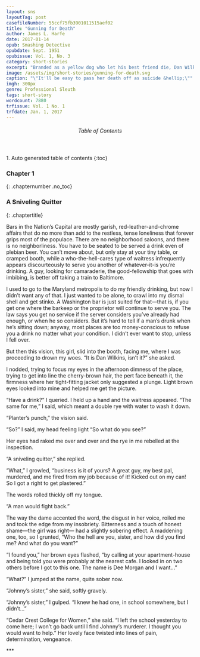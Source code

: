 ```yaml
---
layout: sns
layoutTag: post
casefileNumber: 55ccf75fb3901011515aef02
title: "Gunning for Death"
author: James L. Harfe
date: 2017-01-14
opub: Smashing Detective
opubdate: Sept. 1951
opubissue: Vol. 1, No. 3
category: short-stories
excerpt: "Branded as a yellow dog who let his best friend die, Dan Wilkins strikes back at the unknown traitor in the department, who was profiteering in blood and murder."
image: /assets/img/short-stories/gunning-for-death.svg
caption: "\"It'll be easy to pass her death off as suicide &hellip;\""
imgh: 300px
genre: Professional Sleuth
tags: short-story
wordcount: 7880
trfissue: Vol. 1 No. 1
trfdate: Jan. 1, 2017
---
```


<section id="toc" class="toc">
  <header>
    <h6>Table of Contents</h6>
  </header>
<div id="drawer" markdown="1">
1. Auto generated table of contents
{:toc}
</div>
</section> <!-- table-of-contents -->

### Chapter 1
{: .chapternumber .no_toc}

### A Sniveling Quitter
{: .chaptertitle}

Bars in the Nation’s Capital are mostly garish, red-leather-and-chrome affairs that do no more than add to the restless, tense loneliness that forever grips most of the populace. There are no neighborhood saloons, and there is no neighborliness. You have to be seated to be served a drink even of plebian beer. You can’t move about, but only stay at your tiny table, or cramped booth, while a who-the-hell-cares type of waitress infrequently appears discourteously to serve you another of whatever-it-is you’re drinking. A guy, looking for camaraderie, the good-fellowship that goes with imbibing, is better off taking a train to Baltimore.

I used to go to the Maryland metropolis to do my friendly drinking, but now I didn’t want any of that. I just wanted to be alone, to crawl into my dismal shell and get stinko. A Washington bar is just suited for that—that is, if you get one where the barkeep or the proprietor will continue to serve you. The law says you get no service if the server considers you’ve already had enough, or when he so considers. But it’s hard to tell if a man’s drunk when he’s sitting down; anyway, most places are too money-conscious to refuse you a drink no matter what your condition. I didn’t ever want to stop, unless I fell over.

But then this vision, this girl, slid into the booth, facing me, where I was proceeding to drown my woes. “It is Dan Wilkins, isn’t it?” she asked.

I nodded, trying to focus my eyes in the afternoon dimness of the place, trying to get into line the cherry-brown hair, the pert face beneath it, the firmness where her tight-fitting jacket only suggested a plunge. Light brown eyes looked into mine and helped me get the picture.

“Have a drink?” I queried. I held up a hand and the waitress appeared. “The same for me,” I said, which meant a double rye with water to wash it down.

“Planter’s punch,” the vision said.

“So?” I said, my head feeling light “So what do you see?”

Her eyes had raked me over and over and the rye in me rebelled at the inspection.

“A sniveling quitter,” she replied.

“What,” I growled, “business is it of yours? A great guy, my best pal, murdered, and me fired from my job because of it! Kicked out on my can! So I got a right to get plastered.”

The words rolled thickly off my tongue.

“A man would fight back.”

The way the dame accented the word, the disgust in her voice, roiled me and took the edge from my insobriety. Bitterness and a touch of honest shame—the girl was right— had a slightly sobering effect. A maddening one, too, so I grunted, “Who the hell are you, sister, and how did you find me? And what do you want?”

“I found you,” her brown eyes flashed, “by calling at your apartment-house and being told you were probably at the nearest cafe. I looked in on two others before I got to this one. The name is Dee Morgan and I want…”

“What?” I jumped at the name, quite sober now.

“Johnny’s sister,” she said, softly gravely.

“Johnny’s sister,” I gulped. “I knew he had one, in school somewhere, but I didn’t…”

“Cedar Crest College for Women,” she said. “I left the school yesterday to come here; I won’t go back until I find Johnny’s murderer. I thought you would want to help.” Her lovely face twisted into lines of pain, determination, vengeance.

\*\*\*

<!-- The waitress served the drinks and I gulped mine needing it to cushion the shock. “Sure,” I said, my voice low, serious, “I’d like to find him, too. I’d also like to fly like a bird, or maybe break the bank at Jim’s place over in St. George’s County. But I can’t even get in the joint. Or sprout wings,” I added.

Dee Morgan seemed not to hear me. “I need help.”

“I know,” I said. “But, honey, Johnny’s murder was just one more in a long list of murders. You could even add to the list the thousands of our boys killed by the Chinese Reds in Korea, killed with weapons made in U.S.A. The best brains in the law enforcement agencies of every country in the free world can’t put a finger on the man, or men responsible. What can you—or the two of us—do?”

“Johnny was my brother,” she said, simply, as though that was the only answer.

“And my best friend,” I said. “I worked with him, drank with him. I was at his side the night he got it, and,” my voice took on a bitter tone, “I got kicked out of the Department because my pig-headed supervisor held me responsible for Johnny’s death. How do you think I feel, Dee Morgan?”

Her brown eyes looked into my bleary, bloodshot blue ones. I felt something new, something strange, twist at my heart.

“Like my brother,” she spoke softly, “you were an investigator, an undercover agent. for the Munitions Division of the State Department. Your job was to collect information on arms smugglers, the kind of rottenness that makes millions in profit while the enemy kills our men with guns and ammunition of our own manufacture.” Dee’s eyes hardened; she sipped her drink.

“No lecture, please,” I said, “You’re not telling me anything new. And the profit is in billions, not just millions.”

“I’m sorry,” she tossed her head and the cherry-brown hair whipped enchantingly back from her shoulders. “I can’t help myself sometimes.”

“Johnny felt the same way, honey,” I said. I reached out a hand and covered hers. It felt soft and warm beneath my touch and I knew then that here was a hand that I would always want to hold.

“Profit from guns, and blood,” her words had a harsh ring. “Did Johnny tell you anything before he…he died?” she asked suddenly.

“Tell me anything? He didn’t take me into his confidence, if that’s what you mean. He didn’t have time to; I knew from his actions, his hints, the excitement in his manner, that he felt he had something on his return from Manila. But…”

Dee Morgan interrupted. “He did have something, Dan. He found something in Manila that proved to him there was a traitor, a leak of some kind, in your own Division—right here in Washington.”

“What?” I gasped, then, “How do you know?”

“He wrote me, Dan,” the girl said, and I liked the way she bad begun to use my name, liked the way it came from her full, luscious tips. “He always wrote me, in a special code we had between us. I think he did it mostly as a big brother trying to satisfy a kid sister’s appetite for adventure. I knew about you because he wrote me often about you, described you, and once he sent me a picture of the two of you together.”

“But about this—this leak in our own offices?”

“He didn’t have a name,” Dee said. “He only was certain the person existed. He was going to tell you his suspicions, and take them up with Paul Pleven…”

“Paul,” I said, slowly; “Johnny reported to him immediately he got in from Manila, was with him for several hours. Then Paul ordered us both to take the next plane to New York. Johnny hadn’t had time to unpack. That very night, down on the lower East Side—where we were supposed to rendezvous with a couple of stool pigeons—Johnny got it.

“All Johnny said to me up to then was that he had latched onto something big; he’d tell me about it when we got back here.”

“But he didn’t get back.”

“No,” I said. “And I got back to have Paul Pleven boot me out. Officially, so he said, I turned yellow; I let Johnny die. He twisted the report from the New York cops to make it look that way.”

\*\*\*

Dee’s wonderful eyes bored into mine, “The way I see it, you should be dead, too. But you escaped; so the next best thing was to have you discredited. Then, even if you knew what Johnny had known you’d be laughed at; you’d be a discredited sorehead trying to even up for the loss of his job.”

“You mean that whoever this traitor is, he was on to Johnny—that the deal that sent us rushing off to New York was a trap?”

“I mean just that,” Dee’s brown eyes snapped. “He must have told your supervisor…”

“Pleven? But I don’t think he…”

She interrupted my interruption. “It doesn’t have to be Pleven; he could have passed Johnny’s report on up the line and whoever is guilty was in a position immediately to contact some of his racketeer pals, arrange this New York deal, and pass the assignment back through Pleven.”

“Yes,” I admitted.

“Whoever it is,” Dee Morgan showed the steel that was in her, “That’s the man who murdered Johnny.” She turned her flaring gaze on me again. “Will you help me get him?”

“If this is true,” I said, “it’s big. Bigger than both of us. Bigger than just Johnny’s murder. Too big for just you and me. But I’m with you; where do we start?”

“With Pleven,” she said.

I nodded.

“You go back to your apartment,” she advised me, “and get yourself completely sober. Shower, eat, do whatever it is that offsets the whiskey. I’ll see you later this evening; I’m staying at the Smith-Plaza Hotel; I’ll call you from there.”

We left the bar together after I paid my check. I put her in a cab, then walked slowly, thoughtfully, to the building that housed my one-room-bath-and-kitchenette efficiency apartment.

<h6 class="btt"><a href="#top">Back to Top</a></h6>

<hr>

### Chapter 2
{: .chapternumber .no_toc}

### Suspects
{: .chaptertitle}

I showered, letting the hot needle-point spray steam out the alcohol, then found myself pacing the floor of my one room, frowning out its windows on the darkness that was beginning to shadow the Washington sky. I watched the dusk as it lowered over the top of the Veterans Administration building, across the park from my apartment-house abode. “Damn,” I muttered, and, “Double damn!”

Then I made up my mind. I lifted my phone from its cradle and dialed a number. A moment later, I asked for a certain extension. “Joe,” I said finally.

Joe Amantia, sleek black-haired Joe who looks more like a ballroom dancer than an FBI agent, admitted he was at the other end of the wire. A long-time friend, Joe had worked on a number of the cases of munitions smugglers Johnny or I had turned up. We of the Munitions Division of the State Department, after all, had no arresting power; we were spies only, digging up the dirt for the enforcement agencies. “Dan Wilkins, Joe,” I said.

He began to tell me what a dirty deal I got from the Division, but I cut him short. I told him about Dee Morgan and what she had told me.

“I think there’s plenty to it, Joe,” I said. “It adds up. Johnny’s excitement; the funny way he was ordered out on that New York caper practically before he could get his breath. Usually, when an investigator came in from a trip like Johnny’d just made to Manila, he gets a rest, some time off. Routine. It’s only struck me now how queer it was to shoot him back out; and me along with him. And there were plenty others who could have handled the assignment of collecting whatever the stoolies had to offer.”

Amantia got it. “Yes,” he said, “if such it was to have been.”

“Sure,” I returned, “Hell, Joey, the Division’s got a couple undercover men regularly stationed in New York. The more I think about it the more I’m convinced it was a murder trap for Johnny, and for yours truly.”

At last the Federal man advised, “I know I can’t tell you to stay out of it, Dan. Johnny was your best friend, and now you’ve got your feet wet. You’ve got this sister on you, too. But play it easy-like; you’re gunning for death, kid.”

“There was always the chance of that, Joe,” I said “All the time I was with the Division.”

“But this is different, Dan. You were one of Uncle Whiskers’ boys before, and not such an easy mark. You haven’t got Uncle officially on your side now, you know. And if this Mr. X, whoever it may be, suspects…you’re less a threat to him dead than alive, even with a cloud over you. The girl, too, Dan.”

\*\*\*

I hung up, in a moment, with some of the tension in me eased, knowing that the FBI would start digging, start getting some wheels in motion, even if Joe had to begin unofficially. Dee and I were no longer alone.

Then the telephone bell jangled, and it was Dee Morgan. “Feeling better?” she asked, and I affirmed that I was. Much better; but I did not tell her why. Let Joe Amantia remain in the background, at least for a while; he would be around when we needed him. And I had a feeling that we would need him.

“Would you like to take me to dinner?” she asked.

Truthfully, I replied that I’d enjoy taking her to dinner under any circumstances.

Her voice over the wire rasped like rosin rubbed on glass. “This is business, Mr. Wilkins.”

“Business it is, then,” I said, irritated; “but you did call me Dan this afternoon.

She laughed, then, throatily, and I thought how much lovelier her face must be with a smile upon it.

“All right, Dan,” she said, “It’s just that…oh, I don’t know! I’m on edge. It’s my brother’s murderer I want, not someone to…”

“To tell you how wonderful you are?” I asked, brashly.

“Mr. Wilkins!” The rasp was back again.

“Sorry,” I said, although I wasn’t. “I’ll call for you at the hotel in half an hour.”

When I hailed a cab to transport me to the Smith-Plaza, I suddenly remembered the glimpse I’d had of Dee’s gorgeous gams as I’d ushered her into a hack after we’d quitted the bar. It was like seeing them again and this time; while the lovely sight had registered before my mind had been too coonfused to let her legs excite me.

She was waiting for me in the hotel lobby, trim, neat, her tailored green suit setting off a figure that whistled at itself. I looked at her legs now, stared. And Dee, catching my gaze, had the grace to blush and say, as she placed a hand on arm, “Please. Dan.”

We went to a capital city rant, famous for its barbecued spare-ribs. Over the succulent morsels and between sips of beer, she said, “Our best plan is to work on Pleven. If he’s the guilty one, we’ll force him to crack, somehow. If he’s not; well, we’ll have cleared him and we’ll know we’ve got to go on.’’

“Wouldn’t Paul be too obvious a suspect?” I asked.

The light brown eyes probed mine “You’re not wearing your thinking-cap tonight, are you?” There was a hint of a grin tugging at the corners of her lips.

I wasn’t. I was only thinking of her—and a guy can dream, can’t he? I shrugged. “He was our superior; he issued the ordering us into…If he’s the rat, the Mr. X, the unknown quantity…well, it seems too easy, too certain.”

She spelled it out for me. “Only to us, Dan. Except for what Johnny discovered, there’s no trail to Paul Pleven, and even Johnny didn’t have his name. And whatever Johnny did know…” The misery, and the hate, darkened her eyes. “And Pleven, if he’s Mister X, is sure Johnny passed no information on to you. If he had, you’d have acted by this time. If you had suspicions of your well, you know where you stand.”

“Uh-huh.”

“As for me, Johnny’s file in the Department would inform Mister X of my existence, not I doubt if he’d ever dream that Johnny would pass on any suspicions to his college-girl sister.”

“You are so right,” I chided.

Her fingers, greasy with the handling of the ribs without benefit of knife and fork, clenched into fists.

She could be no more than in her early twenties, yet her face seemed old beyond its years as her emotions betrayed her. “Maybe I should go right to Pleven and accuse him…”

\*\*\*

I reached across the booth we shared and patted her arm. Some of the frantic, tense feeling within her communicated itself to me but I held it in check. “You’ll do nothing so rash, honey, unless you want to wind up in the family plot with Johnny. I’ve seen these racketeers at work; it isn’t pleasant. And it would be oh, so easy to arrange a convenient ‘suicide’ of the grieving sister.”

“But we’ve got to do something.”

I could have told her that I’d contacted Federal Agent Amantia, but all I said was, “It’s your party.”

Dee wiped her fingers on her napkin, wiped the corners of her mouth, then busied herself with the application of a fresh coat of lipstick to the ripe lips that, I thought, needed no adornment. The lines of her face softened and she looked like a sweet kid out on a happy date. My heart trip-hammered as my eyes feasted upon her. At last, she spoke. “Could we go to the Diplomats’ Club?”

I almost jumped from my seat. “The Diplomats’ Club! Do you know what it is?”

She smiled. “Not exactly. Johnny sometimes mentioned in his letters that he went there, with you, with this Mr. Pleven, for a few drinks—especially after a long day’s work In the office, or when one of you came back to Washington from being out on a case.”

“He didn’t explain?”

“No, but, Dan,” her smile was lovely, “I’ve been to night clubs.”

“This is different, Dee,” I explained. “Washington hasn’t many of the garden variety of night club which, by local law, close weekday mornings by two o’clock, and by midnight on weekends. This has brought about the opening of so-called after-hours clubs. They operate under high-sounding names, but none of them are genuine clubs—just hangouts for nocturnal drinking. A member buys a bottle of liquor, takes it to the club and pays a terrific service charge to drink his own stuff. Some of the places offer entertainment, a jive band, a singer of risqué songs.”

“So,” Dee mouthed.

“Most of them are run by hoodlums, and most of them are patronized by the night-owl gamblers and racketeers who get away with murder in this city.”

“But you go to such places,” the girl interjected.

“Well, yes,” I agreed. “These places thrive on we suckers who work, or worked, late hours, burning the midnight oil until long after the legitimate places legally closed their bars. Tension-driven, a few drinks seems the answer. The excitement; the work; the worry; the confusion—all the things attendant upon this mixed-up time we live in, like the Far East situation today, makes more customers. As fast as the authorities crack down on one club, three others spring into existence.”

“Are you lecturing now?” Dee asked, slyly. “Or excusing yourself?”

“Neither,” I grinned. “But the Diplomats is that kind, a hangout of the criminal element, a breeder of crime. Actually, it’s run by an offshoot of a New York mob. It’s located in Foggy Bottom…”

“Foggy Bottom?” Dee interrupted.

“An old neighborhood term for the area in which the new State Department building is located. So the place was close by when we needed a drink, a spot of relaxation.”

“And Paul Pleven still goes there?”

“I suppose so,” I answered, “but it’s not the place for you. I wouldn’t…”

\*\*\*

Dee frowned and under the creases of her forehead her eyes flashed. “Dan Wilkins, are you the man my brother wrote me about? The guy who’d risk his life on an assignment; the one who carried a torch for the good in the world; the fellow who would destroy these profiteers?” Her voice rose shrilly.

I shushed her, but she continued, voice lower but still intense, “Don’t you see? If this club is what you say it is, it must be where Pleven, or any other, has his contacts? It’s the place for us to start; I want to go there, now, more than ever.” Dee was quivering with the force of her emotion.

I sighed, resignedly. “All right. This is Friday, and if Paul works late, he’s sure to drop in for a few nips at his bottle. A lot of the Department people will be there, listening to the tinny band, drinking hard, because they won’t have to get up tomorrow. I’m not sure I’ll be welcomed, but…”

“Still got that self-pity,” Dee muttered.

That did it. “We’ll go,” I said, hiding my anger.

Her face turned radiant. “I knew I could count on you, Dan,” she said, “even though it takes a needle once in a while to get you moving.”

My anger melted. “We’ve time to waste,” I said, “How about a movie?”

In the theatre, I held her hand and forgot all else.

<h6 class="btt"><a href="#top">Back to Top</a></h6>

<hr>

### Chapter 3
{: .chapternumber .no_toc}

### Pleven
{: .chaptertitle}

The guy inside the door to the Diplomats’ Club, a dingy, red-brick building hardly in keeping with its name, looked like the cinema version of a tough guy. He recognized me and nodded, reaching for the bottle I carried, one I’d purchased at a liquor store before the movie. He passed it over to another character from the same mold who sat at a desk behind a partition that also served as a checkroom. The guy at the desk grunted, “Wilkins, ain’t it?”

I nodded, and the character printed the name of a piece of gummed paper, which he pasted to the bottle. He handed the fifth back to me, by way of the doorman, and said, “Give it to the bartender,” as if I didn’t know. We had no coats to leave, so I ushered Dee along the hall and up the stairs that led to the club parlor. We stood for a moment in the doorway that led from the upper hall into the long, high-ceilinged room, a long bar running the length of one side, with the rest of the room except for a small bare portion just in front of the dais at the end opposite the doorway crammed with small tables, each with several chairs. The orchestra on the dais was blaring forth with the Tennessee Waltz.

There were a few customers at the bar, and a few couples at scattered tables, but none of the State Department crowd. I recognized a couple of numbers writers and the usual hangers-on. It was yet early. The waiters, sleek, olive-skinned, furtive-eyed, all eyed me as I marched Dee to a table. Their opinion of me did not matter; I had a lower one of them. When we were seated, one approached. “Didn’t expect you, Mr. Wilkins,” he said, his oily stare taking in Dee Morgan, mentally undressing her.

I handed him the rye. “With water on the side for me,” I said, “And yours?” I turned to my companion.

“Likewise,” the girl smiled.

The fellow left us. “I see what you meant,” Dee said.

My eyebrow went up, and she added, “The kind of characters here. He looks like he just came out from under a rock.”

“A little punk,” I said, “the slimy kind, a short-change artist.”

The waiter returned with our drinks and then moved his slippery way back to the bar to join his counterparts there.

Dee sipped at the rye, then poured it into her water glass. She let her eyes rove about the huge room, taking in the framed photographs of dignitaries of state, which adorned the walls on all sides.

“Blasphemy,” I grunted.

Her eyes flicked from the photos to me. She tossed her pretty head in affirmation. “I’m sure,” she said, “you’d never find a Jimmy Byrnes or an Acheson in this place, in the flesh.”

“But the Plevens,” I said.

“I hope,” Dee grimaced.

\*\*\*

The place began to fill up. A motley crowd. A number of musicians and entertainers who worked the legitimate nightspots and could not partake of alcoholic beverages while on the job. Army, Air Force, Navy men in uniform, drinking with a ‘let’s live for today’ attitude, not knowing but what the next hour might find them headed for Korea, Germany, or some other abscess festering on the face of the good earth.

Heavily rouged and painted ladies of the night. Innocent young Government-girls, hysterically making the best of a night out with a man, an all too rare thing in a city overly populated with women.

There were a few of the late workers from the Department; those that noticed me looked on me darkly, then pointedly ignored me. The freeze hurt. At last Paul Pleven came in, alone.

“Our quarry has arrived,” I said to my companion.

“Where?”

I nodded toward the bar where stood, a little apart from the rest, a tall man, very tall. With strong, bony face beneath a balding pate.

Dee’s eyes blackened and narrowed almost to slits. “Now what?” I asked.

“I want to meet him. We’ve got to get him on the hook, even if I have to resort to sex.” She had the grace to blush.

“He may chose to ignore me, as some others here have,” I said, the taste of it bitter in my mouth.

My former supervisor did just that. But only until the bourbon he’d been punishing took hold. Then he made his way to our table and stood over us; we’d pretended not to notice his approach. “You got your nerve, coming here,” he said to me.

I looked up then and for the first time noticed the glitter of his pale eyes. His mouth was kind of sneery and I felt that he wanted trouble.

“What’s a good-looking dame like you want with a yellow snake like this?” He turned to Dee.

I wanted to smash him on the spot. A knot hardened in my stomach. Dee recognized my feelings and only an almost imperceptible shake of her head kept me from boiling over. “Maybe you should lower your voice, Paul,” I said, evenly.

Dee smiled up at his sneering face. “Mr. Wilkins and I are friends, Mr. Whoever-you-are.”

Paul’s voice got louder, for the benefit of the other Department employees in the club, “Nice girls don’t make friends of a worm like Wilkins. He contaminates people; he lets his friends die.”

Only a superhuman effort kept me from rising from my chair and socking him. “Paul,” I said, spacing my words, “May I introduce you to Miss Dee Morgan, Johnny’s sister.”

An odd look crossed the man’s face. His thin lips tightened; he pulled up a chair and jackknifed into it. He seemed less drunk as he stared across the tiny table at Dee. A strange tension spread over us and chilled me. I glanced covertly at Pleven and saw a stranger, not a man I’d known and worked under for several years. There was something deadly, cobra-like, to this man, his pose, his eyes. Something evil seemed present, grim and foreboding. Then Paul laughed, loudly, and his long frame slumped back in his chair. The spell was broken.

“Johnny Morgan’s sister,” he said.

\*\*\*

Paul led the conversation into channels of bright, meaningless chatter, mostly ignoring me, deftly but politely showing his distaste for me, but playing up to Dee. Smooth, I thought, smooth and very smart.

How smooth and clever was apparent as, feigning friendly interest in Dee Morgan’s school life, her plans for the future that would—sadly—be one without a loved but lamented brother, he drew from her the admission that Johnny had passed on to her a suspicion of intrigue within the Department’s Munitions Division.

Dee realized her mistake and tried to gloss over it. Pleven’s attitude did not change, outwardly, but I sensed him stiffen, felt the chill of evil again hover over us. I quickly downed a shot of rye. The drinks had been coming with fair regularity since Paul had joined us, the waiter always at elbow, very solicitous.

I glanced about the crowded, smoke-filled room, trying to allay my fear. I knew that if I looked at Dee my feelings would show; that my fear which was chiefly for her could not be hidden. My eye caught the gaze of a man at a table behind ours; he looked away, but not before I was aware of his interest in the action at our table.

He was a small, inconspicuous sort of guy, alone, toying with a drink from a half-pint bottle he kept on the table before him. I wondered for a moment, then dismissed him as some lonely clerk eagerly hoping for company in this city where crowds and companions seldom are the kind to dispel loneliness. I turned my attention back just as Pleven, his mouth sneering again on me, excluding me, got up to leave. He was telling Dee to be sure to call him on the morrow.

I watched, silent, as Paul made his way, less unsteady for all the liquor he had consumed, back to the bar. I thought he mouthed a word to a pair of plug-uglies, minor hoodlums, on stools at the near end of the bar; I thought the mugs looked at me, then. But I shrugged it off as a figment of apprehension as Dee spoke. “Take me back to the hotel, Dan.”

I paid my oversized check and we quitted the after-hours joint. Dee Morgan sat close to me in the taxi on the way to her hotel and I felt again a swift sensation of pleasure. “I’m afraid of that man, Dan,” she whispered.

“Huh?” I came out of my reverie.

“He’s foul; there’s something about him…”

“So,” I commanded, “You stay, away from him, whatever it was about his seeing you tomorrow. If he’s our man, and if he thinks you know the score….well, honey, I’ve seen enough murders to know that no corpse is ever pretty.” I found her hand and squeezed it. “I don’t want you to become a corpse.”

“But we haven’t accomplished anything yet; it must come from him. We need a little more connecting him with this.”

The hand was nestled pleasantly in mine. I pressured it again and thrilled to feel an answering pressure. “Honey,” I murmured, “I think the time has come to look for help. We can go to the FBI…”

“And have them laugh at us?” she interrupted.

I clammed up. I bade her goodnight after asking her to promise not to do anything silly the next day, this day, in fact, for it was early Saturday morning—almost time for dawn to creep grayly up and over the Washington Monument, the Lincoln Memorial, the Jefferson Memorial, the kind of things that stood for the way of life we must yet fight to protect.

\*\*\*

I walked home from the Smith-Plaza, feeling the cool air might help me think, find a way to move in what was yet, to me, a maze. I reached the grey-brown, uninspiring Veterans Administration building and crossed to the park opposite, toward my abode. Out of the darkness behind me I suddenly felt an arm encircle my neck. I tried to turn, to fight back, but the arm tightened and a second form came out of the dimness of the park to smash a fist into the side of my face. I must have been slugged a good many times until I lost consciousness, and after that, for it was a long time until I came to.

When I did, I found myself tied to a cot. I could feel caked blood on my face and there wasn’t a part of me that didn’t ache. My right eye was but a pinpoint in a puffed face; my left but little better. My lips were thick, sore, encrusted, too, with dried blood. I could taste the blood in my throat. My head pounded with pain and it hurt the more to try to discover where I was.

Faint light entered the room, bare except for where I lay tied and a chair opposite. I heard a train whistle and felt that I was being held in a room of one of the old, dilapidated buildings in the slum area of Southwest Washington, somewhere near where the trains moved along into Virginia and to the South. And I really was held; I tugged at the ropes that bound me and only succeeded in sending new waves of pain and nausea over my battered self. Whoever had tied me had meant me to stay tied. I strained and passed out again.

<h6 class="btt"><a href="#top">Back to Top</a></h6>

<hr>

### Chapter 4
{: .chapternumber .no_toc}

### He’s Got Her
{: .chaptertitle}

Somebody began to shake me. Rudely, for a bruised guy like me. Lights suddenly hurt my slits of eyes. I pushed against the ropes and felt them loosen. I looked up into the dark, handsome face of Joe Amantia.

“Joey,” I grunted, feebly.

He helped me to sit up and then I noticed the little fellow. It was the same unobtrusive guy I’d noted at the Diplomats’ Club, the one I’d passed off in my mind as a lonely clerk. My throbbing head began to put two and two together.

“Yeah,” said the FBI agent, “I put a tail on you within a few minutes after you telephoned me. I wanted to have someone on hand when you went barging in like a knight on a white horse. I didn’t want you to join Johnny Morgan, six feet under the sod.”

“I didn’t,” I tried to talk and the resulting mumble sounded silly, even to me.

My friend shook his head. “I know. But if I hadn’t taken the precaution, you’d be a dead duck now.”

“What happened?” The way I said it must have been the way the corny expression originated: Wha’ hoppen?

“A couple of hoods followed you from the Diplomats’ Club. Nichols here,” he indicated the little man who smiled at me, “was behind you, too. Too late to be of help in the beating you took, but not too late to get the license number of the car they used to haul you away. He rooted me out of bed and, well, here we are. It did take us a couple of hours to find the car, a stolen one, where it had been abandoned, and to make a thorough search of this area.”

“The thugs,” I managed to whisper.

“Took them without much trouble,” Amantia answered, airily. “And they’ll sing; we already know who put them onto you.”

My lips formed the word: Pleven.

The Fed continued, “You were to be held until it was convenient to get rid of you. Probably in a container of cement to be dumped into the Potomac.”

I shuddered.

“Dee?” I asked, “Miss Morgan?”

“There’s a man at the hotel,” Joe said. “Well, let’s get you out of here and get you some medical attention.”

\*\*\*

It even ached to sit in the soft rear seat of the FBI man’s car, but wonder and worry exceeded the ache. “You hop into this, Joe,” I asked, “just on the strength of my phone call?”

“No, Dan,” he answered, honestly, “not quite. Actually, we’ve been wary of Pleven for some time. Oh, his loyalty check passed muster; no taint of any Commie ties. But there were a number of little things in the reports that came in. Some of his associations with odd characters, mostly the five-and-ten-cent brand of hoodlum, the hopheads. And reports of his spending far more money than his position paid him; they added up to something.”

I grunted, my bruised lips churning on an oath.

“We want him now,” added Joe, “and we want the man, or men, above him.” Joe’s words were cold, nasty. “We want any lead to that top guy.”

“Some day,” I said, “We’ll turn him up. The brains of the whole stinking international gang.” The rest of my words were unprintable.

We drove on in silence, neither of us needing to express the grim hatred we felt. Nichols, still resembling an inoffensive clerk, sat quietly beside Joe in the front of the car. We drove to my home and the boys assisted me to my room. “I’ll call a doctor,” Amantia said.

I looked at my electric alarm clock. Its hands showed three o’clock in the afternoon. “Let me call Dee first,” I said.

\*\*\*

I dialed the Smith-Plaza number, then asked the hotel operator Dee’s room. I listened to the ring, a queasiness growing in my guts. At last the operator advised that that room did not answer. Angrily I barked to be connected with the desk clerk. I told him who I was and asked if Miss Morgan had gone out.

“Yes,” the clerk answered, “and she left a message for you, Mr. Wilkins. Said if you called, to tell you she went to see the supervisor; that she would call you later.”

I groaned and not with the pain of my hurts. “Joe,” I cried, “Paul’s got her! He’ll kill her! He’s wise! That’s why he put those thugs on me. Dee let it slip last night that Johnny’d got some word to her.”

Amantia’s dark face wore a deep frown. “She slipped by our man, somehow.” To me, he added, “Take it easy, Dan; we’ll get to him. He thinks he’s safe, with you out of the way. He doesn’t know we’ve got his hired stooges and have turned you loose. He’s got only the girl to worry about and I doubt if he does away with her…yet. Smart killers don’t operate in daylight, Dan; they like the cover of night.”

Joe’s words had some of the desired effect. I knew Pleven would never suspect that I’d gone to the FBI with the suspicions Dee had brought. He’d seen to it that I was a discredited, yellow bum; how would I dare to go to the authorities? And, as far as he knew, his torpedoes had me tied up, to be disposed of later. But I still burned for action, burned with a bitter desire that blotted out my bodily pain. If Pleven harmed a hair of Dee Morgan’s head, I’d rend him limb from limb.

“Let’s get going!” I shouted.

Joe shrugged. “You should be in bed, under a physician’s care, but I’ve worked enough with you to know better. Come on; we’ve got Pleven’s address.”

\*\*\*

Siren screaming, Joe pushed the car swiftly through Washington traffic and out Massachusetts Avenue to grind to a halt before an imposing apartment-house building.

“Elite son,” I grunted through my puffed lips as Joe, Nichols and self piled from the car and moved into the foyer of the building. A slender lily-like desk clerk rose languidly at our approach. “Yes, gentleman,” his girlish voice sounded.

“Mr. Pleven in?” asked Amantia, “Paul Pleven?”

“But no,” the dainty fellow answered, “He’s gone out, perhaps half an hour ago. Left in his car.”

“Alone?” I butted in.

The pretty boy turned up his nose at me, at my battered face and ripped, dirty suit. Or perhaps he turned up his nose in disdain because, as he intoned, “With a woman.”

“A woman?” This was the Fed’s question.

“She called for him. He down and joined her and they off.”

I groaned. “He’s got her, Joe!”

Nichols spoke for the first.

“He’s undoubtedly got a place to take her; he has to have a place to hold her without anyone knowing; where he can dispose of a body.”

Joe Amantia snapped his fingers. “He’s got a place.” I could see the shine in Joe’s dark eyes. “I remember a part of a report in his loyalty file, on the amount of big dough he was spending. He’d bought a summer home of some sort, along the river some ten or so miles above Glen Echo.”

The pretty-boy desk clerk had retired to his droopy position behind the desk, ignoring us.

We got back into the car, “It’s a chance,” said Nichols.

“The only one,” said Amantia.

I just sat tight in the rear seat, my heart thundering my throat.

\*\*\*

Joe drove like the devil. We roared out of the city and over the highway that led beyond the Glen Echo amusement park. On the highway he hit each curve and gunned the sedan all the way around, snapping it out on the other side. His face was set, saturnine, glued to the road. A Metropolitan Police cruiser gave chase just as we cleared the city line.

We sped on. About ten miles beyond the park, in Maryland territory, we slewed off the pike and onto a narrow blacktop road. To our left the land sloped down to the edge of the river. It was overgrown with brush, trees, but here and there a clearing showed, and an occasional cottage where the Capital City’s wealthier citizens came to escape the summer’s humidity.

Suddenly, Nichols growled, “There!”

Joe slammed on the brakes and sliced the car into a narrow gravel road that angled off from the blacktop and down the slope toward the water. Tire marks on the gravel, and broken branches of the trees that screened and overhung the road, had caught the sharp eye of Nichols. A car had recently come through. We gunned down the lane and braked into a grassy clearing before another of the summer homes.

Just as we came to a halt, the car that had been standing before the cottage began to move, toward the river below. I caught a glimpse of cherry-brown hair in it, and I shouted and ran. It rolled on into the water. It was sinking rapidly as I burst crazily into the river, leaping toward the sinking car, forgetting all my hurts.

As the heavy thing sank with a great gurgle, the suction pulled me after it. My head rose once above the water, then I thrashed wildly down, trying mightily to find the car.

Somehow, by accident, I caught a door handle, as the sedan settled on its side. My lungs felt about ready to burst, but I pulled on the handle and the door opened, against the weight of the water. The water rushed in, but not before I found my searching fingers grasp hold of a soft form.

I backed water, kicking furiously, pulling on the object, and then I got her free. Up we went.

Nichols was knee deep at the water’s edge and dragged us in. Like a boy scout, he began giving the limp form of the girl artificial respiration. I felt I needed it, too, but I stayed on my feet, spitting out oodles of river. Then I heard the voices.

\*\*\*

Paul Pleven was standing at the door to the summer home, his tall, bony body tense, his strange eyes glittering. “So,” he said to Amantia, “the FBI. Has this crackpot Wilkins got you into his game, whatever it is?”

I dragged myself to where Joe confronted the man. “What’s your version?” I asked.

The sneery mouth again. “The way I see it,” he said, “In order to smear me, blaming me for your own misfortune, you, Wilkins, sold Miss Morgan a bill of goods, that I was a spy in my own organization, that I was responsible for the murder of her brother, that I tried to make a scapegoat of you…”

“But,” interjected the Federal agent, “What about that?” He indicated Nichols working on Dee Morgan.

“I admit, sir,” said Pleven, “Miss Morgan and I had an argument. I tried to show her the error of her ways, believing whatever guff this Wilkins had handed her. But mad with grief over the death of her brother, she was willing to believe him. She was irrational. Just before you people drove down the road, she ran out and got into my car. I guess she couldn’t drive very well, and in her irate condition, she apparently lost control and headed for the river. I, er, unfortunately, am not a good swimmer; I couldn’t have helped.”

“It won’t work, Paul,” I said, the pain biting at my lips.

He sneered.

“The girl isn’t dead,” said Joe, “And I think she’ll tell a different story.”

“An irrational one, I’m sure.” Pleven still held his poise, but his pale eyes grew more wary.

“We know too much, Pleven,” Amantia said. “We know Miss Morgan’s suspicions came from her brother, not from Wilkins. She still has her brother’s letters, you know.”

Paul Pleven stiffened.

Nichols called, then. “She’s coming ‘round.”

Both Joe and I turned. Paul Pleven saw his chance. He made a desperate dash for the Federal agent’s car. But somehow I got in his way. Some effort, from wherever I could drag it out of my weary, aching body, put me in his path. He tried to hit me.

I socked him in his skinny gut with my right fist I balled my left and splintered it against his bony chin. He dropped to the grass and I fell on top of him, my eyes blood-red, rage tearing at me. Wildly, uncontrollably, I pummeled. Then Joe was pulling me from him.

Paul Pleven lay, sobbing, his face a mess of blood. Joe listened with me to the blood-smeared confession as it came from the thin, cruel lips. As I looked down on the vermin, I thought how much he was like many of the others I had seen. A touch of violence administered to them, and they babble like babies.

And then I had Dee Morgan in my arms and nothing else seemed to matter.

\*\*\*

Pleven’s confession led to the cleaning up of another of the putrid sores that infest the fair face of democracy, but it did not lead us any closer to the shadowy figure whose slimy fingers reach, octopus-like, into all the foul corners of the world. Uncle Sam still fights, still seeks the bloody racketeers, knowing that, even now, American boys are dying on foreign fields, killed by American-made ammunition. And I am back on the job, in the midst of the fight.

Dee, happiness tempered by concern in her eyes, helped me celebrate the night I was reinstated with the Munitions Division. “I used to worry about Johnny so much,” she said, “and wait to bear from him, to see him. He was all I had then.”

“I’m afraid,” I whispered, kissing her cheek, for this time I sat beside her, not opposite her, “you’ll have some more worrying and waiting, darling.”

“Must you do it, Dan?”

“Yes,” I said, “I must. Now more than ever,” I squeezed her hand, “because I have something more to work for.”

Dee Morgan squeezed my hand in return. “Let’s forget it for now, Dan. Until you go gunning for death again, let’s steal a moment for peace —and love.”

<p id="theend">~ The End ~
<h6 class="btt"><a href="#top">Back to Top</a></h6> -->